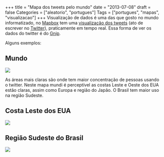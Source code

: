 +++
title = "Mapa dos tweets pelo mundo"
date = "2013-07-08"
draft = false
Categories = ["aleatorio", "portugues"]
Tags = ["portugues", "mapas", "visualizacao"]
+++
Visualização de dados é uma das que gosto no mundo informatizado, no
[Mapbox](http://www.mapbox.net/) tem uma [visualização dos
tweets](http://www.mapbox.com/labs/twitter-gnip/brands/) (ato de
escrever no [Twitter](http://www.twitter.com/)), praticamente em tempo
real. Essa forma de ver os dados do twitter é do
[Gnip](http://www.gnip.com/).

Alguns exemplos:

Mundo
-----

![](/images/mapa_mundi_twitter.png)

As áreas mais claras são onde tem maior concentração de pessoas usando o
twitter. Neste mapa mundi é perceptível as costas Leste e Oeste dos EUA
estão claras, assim como Europa e região do Japão. O Brasil tem maior
uso na região Sudeste.

Costa Leste dos EUA
-------------------

![](/images/costa_leste_eua.png)

Região Sudeste do Brasil
------------------------

![](/images/sudeste_brasil_twitter.png)
